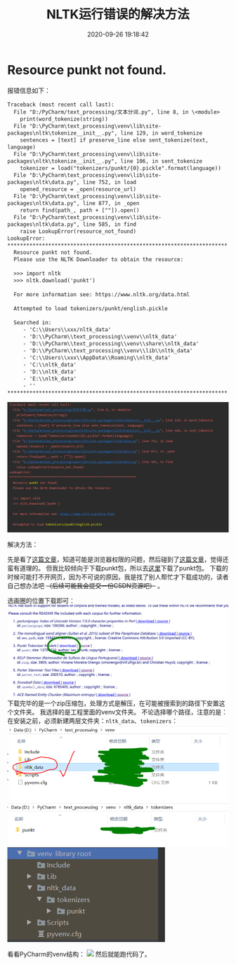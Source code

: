 ﻿---
title: NLTK运行错误的解决方法
date: 2020-09-26 19:18:42
summary: 本文分享NLTK运行错误的解决方法。
tags:
- Python
- NLTK
categories:
- Python
---

# Resource punkt not found.

报错信息如下：

```
Traceback (most recent call last):
  File "D:/PyCharm/text_processing/文本分词.py", line 8, in \<module>
    print(word_tokenize(string))
  File "D:\PyCharm\text_processing\venv\lib\site-packages\nltk\tokenize__init__.py", line 129, in word_tokenize
    sentences = [text] if preserve_line else sent_tokenize(text, language)
  File "D:\PyCharm\text_processing\venv\lib\site-packages\nltk\tokenize__init__.py", line 106, in sent_tokenize
    tokenizer = load("tokenizers/punkt/{0}.pickle".format(language))
  File "D:\PyCharm\text_processing\venv\lib\site-packages\nltk\data.py", line 752, in load
    opened_resource = _open(resource_url)
  File "D:\PyCharm\text_processing\venv\lib\site-packages\nltk\data.py", line 877, in _open
    return find(path_, path + [""]).open()
  File "D:\PyCharm\text_processing\venv\lib\site-packages\nltk\data.py", line 585, in find
    raise LookupError(resource_not_found)
LookupError: 
**********************************************************************
  Resource punkt not found.
  Please use the NLTK Downloader to obtain the resource:

  >>> import nltk
  >>> nltk.download('punkt')
  
  For more information see: https://www.nltk.org/data.html

  Attempted to load tokenizers/punkt/english.pickle

  Searched in:
     - 'C:\\Users\\xxx/nltk_data'
     - 'D:\\PyCharm\\text_processing\\venv\\nltk_data'
     - 'D:\\PyCharm\\text_processing\\venv\\share\\nltk_data'
     - 'D:\\PyCharm\\text_processing\\venv\\lib\\nltk_data'
     - 'C:\\Users\\xxx\\AppData\\Roaming\\nltk_data'
     - 'C:\\nltk_data'
     - 'D:\\nltk_data'
     - 'E:\\nltk_data'
     - ''
**********************************************************************
```

![](../../../images/软件开发/Python/NLTK运行错误的解决方法/1.png)

解决方法：

先是看了[这篇文章](https://www.freesion.com/article/7564306889/)，知道可能是浏览器权限的问题，然后碰到了[这篇文章](https://blog.csdn.net/dengzhuo8077/article/details/104006876)，觉得还蛮有道理的。
但我比较倾向于下载punkt包，所以去[这里](http://www.nltk.org/nltk_data/)下载了punkt包。
下载的时候可能打不开网页，因为不可说的原因，我是找了别人帮忙才下载成功的，读者自己想办法吧 ~~（后续可能我会提交一份CSDN资源吧）~~ 。

选画圈的位置下载即可：
![](../../../images/软件开发/Python/NLTK运行错误的解决方法/2.png)
下载完毕的是一个zip压缩包，处理方式是解压，在可能被搜索到的路径下安置这个文件夹。
我选择的是工程里面的venv文件夹。
不论选择哪个路径，注意的是：在安装之前，必须新建两层文件夹：<code>nltk_data</code>、<code>tokenizers</code>：
![](../../../images/软件开发/Python/NLTK运行错误的解决方法/3.png)
![](../../../images/软件开发/Python/NLTK运行错误的解决方法/4.png)
![](../../../images/软件开发/Python/NLTK运行错误的解决方法/5.png)

看看PyCharm的venv结构：
![](../../../images/软件开发/Python/NLTK运行错误的解决方法/6.png)
然后就能跑代码了。
